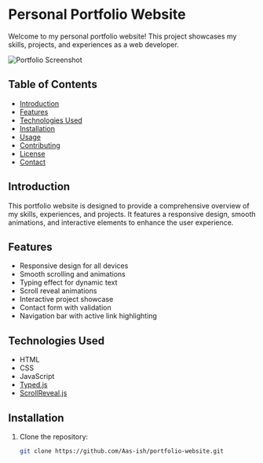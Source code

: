 # Personal Portfolio Website

Welcome to my personal portfolio website! This project showcases my skills, projects, and experiences as a web developer.

![Portfolio Screenshot](path/to/screenshot.png)

## Table of Contents

- [Introduction](#introduction)
- [Features](#features)
- [Technologies Used](#technologies-used)
- [Installation](#installation)
- [Usage](#usage)
- [Contributing](#contributing)
- [License](#license)
- [Contact](#contact)

## Introduction

This portfolio website is designed to provide a comprehensive overview of my skills, experiences, and projects. It features a responsive design, smooth animations, and interactive elements to enhance the user experience.

## Features

- Responsive design for all devices
- Smooth scrolling and animations
- Typing effect for dynamic text
- Scroll reveal animations
- Interactive project showcase
- Contact form with validation
- Navigation bar with active link highlighting

## Technologies Used

- HTML
- CSS
- JavaScript
- [Typed.js](https://github.com/mattboldt/typed.js/)
- [ScrollReveal.js](https://scrollrevealjs.org/)

## Installation

1. Clone the repository:

   ```bash
   git clone https://github.com/Aas-ish/portfolio-website.git
